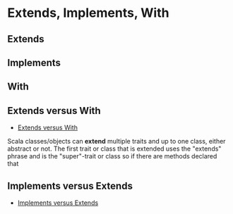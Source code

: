 # Extends, Implements, With

## Extends

## Implements

## With

## Extends versus With
- [Extends versus With](https://stackoverflow.com/questions/41031166/scala-extends-vs-with)

Scala classes/objects can **extend** multiple traits and up to one class, either abstract or not. The first
trait or class that is extended uses the "extends" phrase and is the "super"-trait or class so if there are methods 
declared that 

## Implements versus Extends
- [Implements versus Extends](https://stackoverflow.com/questions/10839131/implements-vs-extends-when-to-use-whats-the-difference)